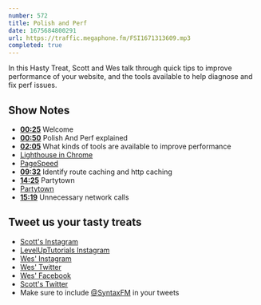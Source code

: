 ```yaml
---
number: 572
title: Polish and Perf
date: 1675684800291
url: https://traffic.megaphone.fm/FSI1671313609.mp3
completed: true
---
```


In this Hasty Treat, Scott and Wes talk through quick tips to improve performance of your website, and the tools available to help diagnose and fix perf issues.

## Show Notes

* **[00:25](#t=00:25)** Welcome
* **[00:50](#t=00:50)** Polish And Perf explained
* **[02:05](#t=02:05)** What kinds of tools are available to improve performance
* [Lighthouse in Chrome](https://developer.chrome.com/docs/lighthouse/overview/)
* [PageSpeed](https://pagespeed.web.dev)
* **[09:32](#t=09:32)** Identify route caching and http caching
* **[14:25](#t=14:25)** Partytown
* [Partytown](https://partytown.builder.io)
* **[15:19](#t=15:19)** Unnecessary network calls

## Tweet us your tasty treats

* [Scott's Instagram](https://www.instagram.com/stolinski/)
* [LevelUpTutorials Instagram](https://www.instagram.com/LevelUpTutorials/)
* [Wes' Instagram](https://www.instagram.com/wesbos/)
* [Wes' Twitter](https://twitter.com/wesbos)
* [Wes' Facebook](https://www.facebook.com/wesbos.developer)
* [Scott's Twitter](https://twitter.com/stolinski)
* Make sure to include [@SyntaxFM](https://twitter.com/SyntaxFM) in your tweets

